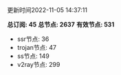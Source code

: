 更新时间2022-11-05 14:37:11

**总订阅: 45**
**总节点: 2637**
**有效节点: 531**
- ssr节点: 36
- trojan节点: 47
- ss节点: 149
- v2ray节点: 299
